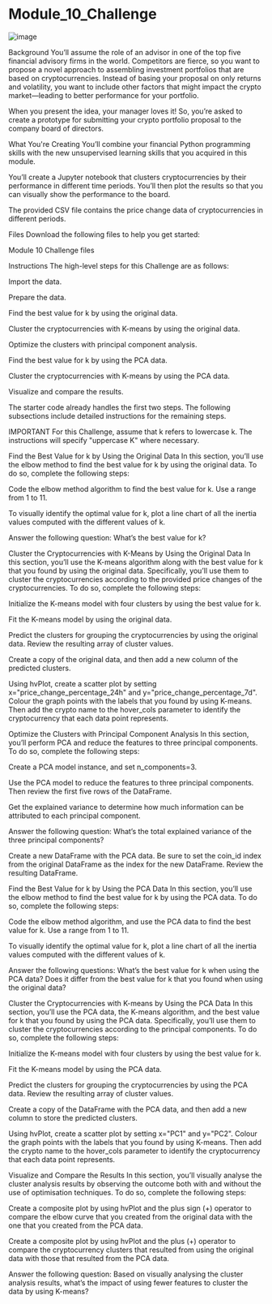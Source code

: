 # Module_10_Challenge
![image](https://user-images.githubusercontent.com/108632632/196296098-5a041875-5ebb-4397-b3ce-6f4d1b6c4fe7.png)

Background
You’ll assume the role of an advisor in one of the top five financial advisory firms in the world. Competitors are fierce, so you want to propose a novel approach to assembling investment portfolios that are based on cryptocurrencies. Instead of basing your proposal on only returns and volatility, you want to include other factors that might impact the crypto market—leading to better performance for your portfolio.

When you present the idea, your manager loves it! So, you’re asked to create a prototype for submitting your crypto portfolio proposal to the company board of directors.

What You're Creating
You’ll combine your financial Python programming skills with the new unsupervised learning skills that you acquired in this module.

You’ll create a Jupyter notebook that clusters cryptocurrencies by their performance in different time periods. You’ll then plot the results so that you can visually show the performance to the board.

The provided CSV file contains the price change data of cryptocurrencies in different periods.

Files
Download the following files to help you get started:

Module 10 Challenge files

Instructions
The high-level steps for this Challenge are as follows:

Import the data.

Prepare the data.

Find the best value for k by using the original data.

Cluster the cryptocurrencies with K-means by using the original data.

Optimize the clusters with principal component analysis.

Find the best value for k by using the PCA data.

Cluster the cryptocurrencies with K-means by using the PCA data.

Visualize and compare the results.

The starter code already handles the first two steps. The following subsections include detailed instructions for the remaining steps.

IMPORTANT
For this Challenge, assume that k refers to lowercase k. The instructions will specify "uppercase K" where necessary.

Find the Best Value for k by Using the Original Data
In this section, you’ll use the elbow method to find the best value for k by using the original data. To do so, complete the following steps:

Code the elbow method algorithm to find the best value for k. Use a range from 1 to 11.

To visually identify the optimal value for k, plot a line chart of all the inertia values computed with the different values of k.

Answer the following question: What’s the best value for k?

Cluster the Cryptocurrencies with K-Means by Using the Original Data
In this section, you’ll use the K-means algorithm along with the best value for k that you found by using the original data. Specifically, you’ll use them to cluster the cryptocurrencies according to the provided price changes of the cryptocurrencies. To do so, complete the following steps:

Initialize the K-means model with four clusters by using the best value for k.

Fit the K-means model by using the original data.

Predict the clusters for grouping the cryptocurrencies by using the original data. Review the resulting array of cluster values.

Create a copy of the original data, and then add a new column of the predicted clusters.

Using hvPlot, create a scatter plot by setting x="price_change_percentage_24h" and y="price_change_percentage_7d". Colour the graph points with the labels that you found by using K-means. Then add the crypto name to the hover_cols parameter to identify the cryptocurrency that each data point represents.

Optimize the Clusters with Principal Component Analysis
In this section, you’ll perform PCA and reduce the features to three principal components. To do so, complete the following steps:

Create a PCA model instance, and set n_components=3.

Use the PCA model to reduce the features to three principal components. Then review the first five rows of the DataFrame.

Get the explained variance to determine how much information can be attributed to each principal component.

Answer the following question: What’s the total explained variance of the three principal components?

Create a new DataFrame with the PCA data. Be sure to set the coin_id index from the original DataFrame as the index for the new DataFrame. Review the resulting DataFrame.

Find the Best Value for k by Using the PCA Data
In this section, you’ll use the elbow method to find the best value for k by using the PCA data. To do so, complete the following steps:

Code the elbow method algorithm, and use the PCA data to find the best value for k. Use a range from 1 to 11.

To visually identify the optimal value for k, plot a line chart of all the inertia values computed with the different values of k.

Answer the following questions: What’s the best value for k when using the PCA data? Does it differ from the best value for k that you found when using the original data?

Cluster the Cryptocurrencies with K-means by Using the PCA Data
In this section, you’ll use the PCA data, the K-means algorithm, and the best value for k that you found by using the PCA data. Specifically, you’ll use them to cluster the cryptocurrencies according to the principal components. To do so, complete the following steps:

Initialize the K-means model with four clusters by using the best value for k.

Fit the K-means model by using the PCA data.

Predict the clusters for grouping the cryptocurrencies by using the PCA data. Review the resulting array of cluster values.

Create a copy of the DataFrame with the PCA data, and then add a new column to store the predicted clusters.

Using hvPlot, create a scatter plot by setting x="PC1" and y="PC2". Colour the graph points with the labels that you found by using K-means. Then add the crypto name to the hover_cols parameter to identify the cryptocurrency that each data point represents.

Visualize and Compare the Results
In this section, you’ll visually analyse the cluster analysis results by observing the outcome both with and without the use of optimisation techniques. To do so, complete the following steps:

Create a composite plot by using hvPlot and the plus sign (+) operator to compare the elbow curve that you created from the original data with the one that you created from the PCA data.

Create a composite plot by using hvPlot and the plus (+) operator to compare the cryptocurrency clusters that resulted from using the original data with those that resulted from the PCA data.

Answer the following question: Based on visually analysing the cluster analysis results, what’s the impact of using fewer features to cluster the data by using K-means?


